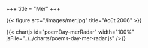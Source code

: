 +++
title = "Mer"
+++
<!-- FM:Snippet:Start data:{"id":"_figure","fields":[{"name":"imageName","value":"mer.jpg"},{"name":"imageCaption","value":"Août 2006"}]} -->
{{< figure src="/images/mer.jpg" title="Août 2006" >}}
<!-- FM:Snippet:End -->
{{< chartjs id="poemDay-merRadar" width="100%" jsFile="../../charts/poems-day-mer-radar.js" />}}
